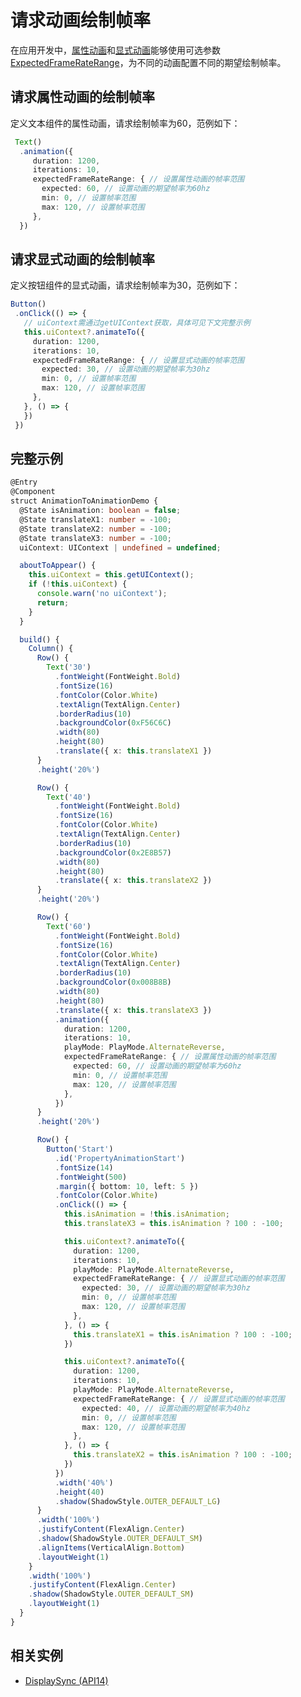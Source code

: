 # 请求动画绘制帧率
<!--Kit: ArkGraphics 2D-->
<!--Subsystem: Graphics-->
<!--Owner: @hudi33-->
<!--Designer: @hudi33-->
<!--Tester: @zhaoxiaoguang2-->
<!--Adviser: @ge-yafang-->

在应用开发中，[属性动画](../reference/apis-arkui/arkui-ts/ts-animatorproperty.md)和[显式动画](../reference/apis-arkui/arkui-ts/ts-explicit-animation.md)能够使用可选参数[ExpectedFrameRateRange](../reference/apis-arkui/arkui-ts/ts-explicit-animation.md#expectedframeraterange11)，为不同的动画配置不同的期望绘制帧率。

## 请求属性动画的绘制帧率
定义文本组件的属性动画，请求绘制帧率为60，范例如下：

   ```ts
    Text()
     .animation({
        duration: 1200,
        iterations: 10,
        expectedFrameRateRange: { // 设置属性动画的帧率范围
          expected: 60, // 设置动画的期望帧率为60hz
          min: 0, // 设置帧率范围
          max: 120, // 设置帧率范围
        },
     })
   ```

## 请求显式动画的绘制帧率
定义按钮组件的显式动画，请求绘制帧率为30，范例如下：

   ```ts
   Button()
    .onClick(() => {
      // uiContext需通过getUIContext获取，具体可见下文完整示例
      this.uiContext?.animateTo({
        duration: 1200,
        iterations: 10,
        expectedFrameRateRange: { // 设置显式动画的帧率范围
          expected: 30, // 设置动画的期望帧率为30hz
          min: 0, // 设置帧率范围
          max: 120, // 设置帧率范围
        },
      }, () => {
      })
    })
   ```


## 完整示例

```ts
@Entry
@Component
struct AnimationToAnimationDemo {
  @State isAnimation: boolean = false;
  @State translateX1: number = -100;
  @State translateX2: number = -100;
  @State translateX3: number = -100;
  uiContext: UIContext | undefined = undefined;

  aboutToAppear() {
    this.uiContext = this.getUIContext();
    if (!this.uiContext) {
      console.warn('no uiContext');
      return;
    }
  }

  build() {
    Column() {
      Row() {
        Text('30')
          .fontWeight(FontWeight.Bold)
          .fontSize(16)
          .fontColor(Color.White)
          .textAlign(TextAlign.Center)
          .borderRadius(10)
          .backgroundColor(0xF56C6C)
          .width(80)
          .height(80)
          .translate({ x: this.translateX1 })
      }
      .height('20%')

      Row() {
        Text('40')
          .fontWeight(FontWeight.Bold)
          .fontSize(16)
          .fontColor(Color.White)
          .textAlign(TextAlign.Center)
          .borderRadius(10)
          .backgroundColor(0x2E8B57)
          .width(80)
          .height(80)
          .translate({ x: this.translateX2 })
      }
      .height('20%')

      Row() {
        Text('60')
          .fontWeight(FontWeight.Bold)
          .fontSize(16)
          .fontColor(Color.White)
          .textAlign(TextAlign.Center)
          .borderRadius(10)
          .backgroundColor(0x008B8B)
          .width(80)
          .height(80)
          .translate({ x: this.translateX3 })
          .animation({
            duration: 1200,
            iterations: 10,
            playMode: PlayMode.AlternateReverse,
            expectedFrameRateRange: { // 设置属性动画的帧率范围
              expected: 60, // 设置动画的期望帧率为60hz
              min: 0, // 设置帧率范围
              max: 120, // 设置帧率范围
            },
          })
      }
      .height('20%')

      Row() {
        Button('Start')
          .id('PropertyAnimationStart')
          .fontSize(14)
          .fontWeight(500)
          .margin({ bottom: 10, left: 5 })
          .fontColor(Color.White)
          .onClick(() => {
            this.isAnimation = !this.isAnimation;
            this.translateX3 = this.isAnimation ? 100 : -100;

            this.uiContext?.animateTo({
              duration: 1200,
              iterations: 10,
              playMode: PlayMode.AlternateReverse,
              expectedFrameRateRange: { // 设置显式动画的帧率范围
                expected: 30, // 设置动画的期望帧率为30hz
                min: 0, // 设置帧率范围
                max: 120, // 设置帧率范围
              },
            }, () => {
              this.translateX1 = this.isAnimation ? 100 : -100;
            })

            this.uiContext?.animateTo({
              duration: 1200,
              iterations: 10,
              playMode: PlayMode.AlternateReverse,
              expectedFrameRateRange: { // 设置显式动画的帧率范围
                expected: 40, // 设置动画的期望帧率为40hz
                min: 0, // 设置帧率范围
                max: 120, // 设置帧率范围
              },
            }, () => {
              this.translateX2 = this.isAnimation ? 100 : -100;
            })
          })
          .width('40%')
          .height(40)
          .shadow(ShadowStyle.OUTER_DEFAULT_LG)
      }
      .width('100%')
      .justifyContent(FlexAlign.Center)
      .shadow(ShadowStyle.OUTER_DEFAULT_SM)
      .alignItems(VerticalAlign.Bottom)
      .layoutWeight(1)
    }
    .width('100%')
    .justifyContent(FlexAlign.Center)
    .shadow(ShadowStyle.OUTER_DEFAULT_SM)
    .layoutWeight(1)
  }
}
```

<!--RP1-->
## 相关实例

- [DisplaySync (API14)](https://gitcode.com/openharmony/applications_app_samples/tree/master/code/DocsSample/graphic/DisplaySync)
<!--RP1End-->